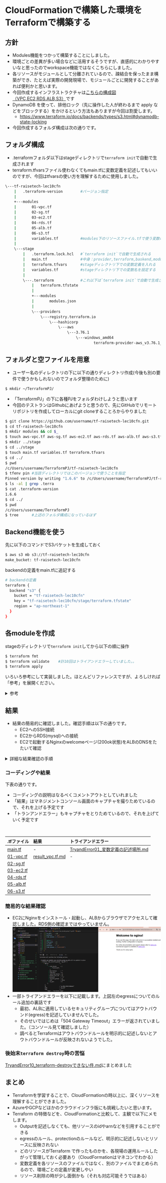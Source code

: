 # CloudFormationで構築した環境をTerraformで構築する
## 方針
* Modules機能をつかって構築することにしました。
* 環境ごとの差異が多い場合などに活用するそうですが、直感的にわかりやすいなと思ったのでworkspace機能ではなくこちらにしました。
* 各リソースがモジュールとして分離されているので、疎結合を保ったまま構築ができ、たとえば実際の開発現場で、モジュールごとに開発することがあれば便利かと思います。
* 今回作成するインフラストラクチャは[こちらの構成図（VPC,EC2,RDS,ALB,S3）](https://github.com/kawasaki8108/RaiseTech/blob/main/image_05/RiaseTech-lecture05%E6%A7%8B%E6%88%90%E5%9B%B3.png)です
* DynamoDB を使って、排他ロック（先に操作した人が終わるまで apply などをブロックする）をかけるという方法もありますが今回は割愛します。
  * https://www.terraform.io/docs/backends/types/s3.html#dynamodb-state-locking
* 今回作成するフォルダ構成は次の通りです。

## フォルダ構成
* .terraformフォルダ以下はstageディレクトリで`terraform init`で自動で生成されます
* terraform.tfvarsファイル使わなくてもmain.tfに変数定義を記述してもいいのですが、今回はtfvarsの使い方を理解するために使用しました。
```bash
\---tf-raisetech-lec10cfn
    |   .terraform-version        #バージョン指定
    |
    +---modules
    |       01-vpc.tf
    |       02-sg.tf
    |       03-ec2.tf
    |       04-rds.tf
    |       05-alb.tf
    |       06-s3.tf
    |       variables.tf          #modules下のリソースファイル.tfで使う変数の中身を記述する
    |
    \---stage
        |   .terraform.lock.hcl   #`terraform init`で自動で生成される
        |   main.tf               #中身：provider,terraform,baskend,modulesのブロック＋各moduleで使う変数の中身を"stage環境としては”で記述する
        |   terraform.tfvars      #stageディレクトリ下での変数定義を入れる
        |   variables.tf          #stageディレクトリ下での変数名を設定する
        |
        \---.terraform            #これ以下は`terraform init`で自動で生成される
            |   terraform.tfstate
            |
            +---modules
            |       modules.json
            |
            \---providers
                \---registry.terraform.io
                    \---hashicorp
                        \---aws
                            \---3.76.1
                                \---windows_amd64
                                        terraform-provider-aws_v3.76.1_x5.exe

```
## フォルダと空ファイルを用意

* ユーザー名のディレクトリの下に以下の通りディレクトリ作成(今後も別の要件で使うかもしれないのでフォルダ整理のために)
```bash
$ mkdir ~/TerraformPJ/
```
* 「TerraformPJ」の下に各種PJをフォルダわけしようと思います
* 今回のテストランはGithubにあげようと思うので、先にGitHubでリモートリポジトリを作成してローカルにgit cloneすることろからやりました
```bash
$ git clone https://github.com/username/tf-raisetech-lec10cfn.git
$ cd tf-raisetech-lec10cfn
$ mkdir modules && cd $_
$ touch aws-vpc.tf aws-sg.tf aws-ec2.tf aws-rds.tf aws-alb.tf aws-s3.tf variables.tf
$ mkdir ../stage
$ cd ../stage
$ touch main.tf variables.tf terraform.tfvars
$ cd ../
$ pwd
/c/Users/username/TerraformPJ/tf-raisetech-lec10cfn
$ tfenv pin #当該ディレクトリではこのバージョンで使うことを指定
Pinned version by writing "1.6.6" to /c/Users/username/TerraformPJ/tf-raisetech-lec10cfn/.terraform-version
$ ls -al | grep .terra
$ cat .terraform-version
1.6.6
$ cd ../
$ pwd
/c/Users/username/TerraformPJ
$ tree      #上述のフォルダ構成になっているはず
```

## Backend機能を使う
先に以下のコマンドでS3バケットを生成しておく
```bash
$ aws s3 mb s3://tf-raisetech-lec10cfn
make_bucket: tf-raisetech-lec10cfn
```
backendの定義をmain.tfに追記する
```bash
# backendの定義
terraform {
  backend "s3" {
    bucket = "tf-raisetech-lec10cfn"
    key = "tf-raisetech-lec10cfn/stage/terraform.tfstate"
    region = "ap-northeast-1"
  }
}
```
## 各moduleを作成
stageのディレクトリで`terraform init`してから以下の順に操作
```bash
$ terraform fmt
$ terraform validate    #計10回はトライアンドエラーしていました。。
$ terraform apply
```
いろいろ参考にして実装しました。ほとんどリファレンスですが、よろしければ「参考」を展開ください。

<details><summary>参考</summary>

### main.tfを編集
#### module構成の参考記事
他にも多くの記事をみましたが、構成のこともわかるし、それにともなう変数の使い方もわかりやすかったものをピックアップして以下にメモします。
* https://dev.classmethod.jp/articles/directory-layout-bestpractice-in-terraform/
* https://qiita.com/reireias/items/253529c889cafb3fa4c7


### vpc.tfを編集
#### 参考記事
* [【Terraform入門】AWSのVPCとEC2を構築してみる](https://kacfg.com/terraform-vpc-ec2/)
* 公式doc
  * https://kacfg.com/terraform-vpc-ec2/
  * https://registry.terraform.io/providers/hashicorp/aws/latest/docs/resources/subnet
  * https://registry.terraform.io/providers/hashicorp/aws/latest/docs/resources/internet_gateway
  * https://registry.terraform.io/providers/hashicorp/aws/latest/docs/resources/internet_gateway_attachment
  * 
  * https://registry.terraform.io/providers/hashicorp/aws/latest/docs/resources/route_table
    * Routeととしてのresource記載は不要で、RouteTableのresource内部にrouteの内容を記述できる
  * https://registry.terraform.io/providers/hashicorp/aws/latest/docs/resources/route_table_association

### sg.tfを編集
#### 参考記事
* https://dev.classmethod.jp/articles/terraform-security-group/
* https://beyondjapan.com/blog/2022/10/terraform-how-to-use-security-group/
* 公式
  * https://registry.terraform.io/providers/hashicorp/aws/latest/docs/resources/security_group
  * https://registry.terraform.io/providers/hashicorp/aws/latest/docs/resources/security_group_rule
    * 特にRDS用のセキュリティグループのインバウンドルールにおけるソースをEC2用のセキュリティグループIDにするという方法の参照として使いました。↓の参考記事も同様です。
* https://ohshige.hatenablog.com/entry/2019/11/11/190000
* https://qiita.com/suzuki0430/items/2dbd88dfb5ed53016914

### ec2.tfを編集
#### 参考記事
* https://zenn.dev/supersatton/articles/c87853cc5a3dbd
* https://qiita.com/okdyy75/items/73641a0247bae1fa7f31
* https://khasegawa.hatenablog.com/entry/2017/10/03/000000
* [[Terraform][CloudFormation]最新のAMI IDの取得方法](https://qiita.com/to-fmak/items/7623ee6e15249a4bcedd#:~:text=%E3%80%8CData%20Source%E3%80%8D%E3%81%A7%E6%9C%80%E6%96%B0%E3%81%AE,AMI%E3%82%92%E5%8F%96%E5%BE%97%E3%81%A7%E3%81%8D%E3%81%BE%E3%81%99%E3%80%82)
* 公式
  * https://registry.terraform.io/providers/hashicorp/aws/latest/docs/data-sources/instance

### rds.tfを編集
#### 参考記事
* https://zenn.dev/suganuma/articles/fe14451aeda28f
* https://tech.isid.co.jp/entry/terraform_manage_master_user_password
* https://zenn.dev/yumemi_inc/articles/081b0190db8260
* 公式
  * https://registry.terraform.io/providers/hashicorp/aws/latest/docs/resources/db_subnet_group
  * https://registry.terraform.io/providers/hashicorp/aws/latest/docs/data-sources/ssm_parameter
  * https://registry.terraform.io/providers/hashicorp/aws/latest/docs/resources/db_instance

### alb.tfとs3.tfを編集
#### 参考記事
* https://katsuya-place.com/terraform-elb-basic/
* https://cloud5.jp/terraform-alb/
* https://y-ohgi.com/introduction-terraform/handson/alb/
* 公式
  * https://registry.terraform.io/providers/hashicorp/aws/latest/docs/resources/lb
  * https://www.terraform.io/docs/providers/aws/r/lb_listener.html
  * https://registry.terraform.io/providers/hashicorp/aws/latest/docs/resources/s3_bucket

</details>

## 結果
* 結果の簡易的に確認しました。確認手順は以下の通りです。
  * EC2へのSSH接続
  * EC2からRDS(mysql)への接続
  * EC2で起動するNginxのwelcomeページ(200ok状態)をALBのDNSをたたいて確認
<details><summary>詳細な結果確認の手順</summary>

#### インフラストラクチャ作成
```bash
$ sudo yum update
$ sudo yum install mysql
$ mysql -u admin -p -h ★RDSのエンドポイント★
#Parameter Storeに保管しているパスワードを入力
Welcome to the MariaDB monitor.  Commands end with ; or \g.
Your MySQL connection id is 21
Server version: 8.0.33 Source distribution

Copyright (c) 2000, 2018, Oracle, MariaDB Corporation Ab and others.

Type 'help;' or '\h' for help. Type '\c' to clear the current input statement.

MySQL [(none)]> exit
Bye
$ amazon-linux-extras list | grep nginx
$ sudo amazon-linux-extras install nginx1
$ nginx -v
nginx version: nginx/1.22.1
$ sudo systemctl start nginx
$ sudo systemctl status nginx
$ sudo systemctl enable nginx
$ systemctl is-enabled nginx
$ curl http://alb-tf-625564651.ap-northeast-1.elb.amazonaws.com/
<!DOCTYPE html>
<html>
<head>
<title>Welcome to nginx!</title>
<style>
html { color-scheme: light dark; }
body { width: 35em; margin: 0 auto;
font-family: Tahoma, Verdana, Arial, sans-serif; }
</style>
</head>
<body>
<h1>Welcome to nginx!</h1>
<p>If you see this page, the nginx web server is successfully installed and
working. Further configuration is required.</p>

<p>For online documentation and support please refer to
<a href="http://nginx.org/">nginx.org</a>.<br/>
Commercial support is available at
<a href="http://nginx.com/">nginx.com</a>.</p>

<p><em>Thank you for using nginx.</em></p>
</body>
</html>
$ exit
```

#### インフラストラクチャ削除
##### リソース情報取得
* 今回Terraformで作ったリソースはtagを入れているので、tagがついたリソースを、AWS CLIで取得します
  * 公式）https://awscli.amazonaws.com/v2/documentation/api/latest/reference/resourcegroupstaggingapi/get-resources.html
* 公式docによると、VPCの削除までは以下の順序で操作が必要だそうです
>1. セキュリティグループ
>2. 各ネットワーク ACL
>3. 各サブネット
>4. 各カスタムルートテーブル
>5. インターネットゲートウェイを VPC からデタッチ
>6. インターネットゲートウェイを削除
>7. エグレス専用インターネットゲートウェイ
>8. VPC を削除
* 上記以外にも先にインスタンス（今回はEC2とRDS）を削除しないといけなくてインスタンスのID系が必要なのでいったんこのとおりリソース情報を取得します

まずはリソースの情報取得
https://docs.aws.amazon.com/cli/latest/reference/resourcegroupstaggingapi/get-resources.html
```bash
$ aws resourcegroupstaggingapi get-resources --no-paginate --region ap-northeast-1 \
--tag-filters Key=Name,\
Values=20240105-terraform-stage,20240105-terraform-stage-public-1a-sn,20240105-terraform-stage-public-1c-sn
```
取得した値は以下の感じになります（抜粋）
```json
        {
            "ResourceARN": "arn:aws:ec2:ap-northeast-1:************:route-table/rtb-0b42571d2f38c6100",
            "Tags": [
                {
                    "Key": "Name",
                    "Value": "20240105-terraform-stage"
                }
            ]
        },
        {
            "ResourceARN": "arn:aws:ec2:ap-northeast-1:************:security-group/sg-0a623d83ccb77cd23",
            "Tags": [
                {
                    "Key": "Name",
                    "Value": "20240105-terraform-stage"
                }
            ]
        },

```
ちなみに取得した全文は以下の通りです。
<details><summary>取得した全文</summary>

```json
{
    "PaginationToken": "",
    "ResourceTagMappingList": [
        {
            "ResourceARN": "arn:aws:ec2:ap-northeast-1:************:security-group/sg-00dbf655578e404fc",
            "Tags": [
                {
                    "Key": "Name",
                    "Value": "20240105-terraform-stage"
                }
            ]
        },
        {
            "ResourceARN": "arn:aws:ec2:ap-northeast-1:************:security-group/sg-09a9d28b411280136",
            "Tags": [
                {
                    "Key": "Name",
                    "Value": "20240105-terraform-stage"
                }
            ]
        },
        {
            "ResourceARN": "arn:aws:ec2:ap-northeast-1:************:subnet/subnet-0fcfa00a888e5b156",
            "Tags": [
                {
                    "Key": "Name",
                    "Value": "20240105-terraform-stage-public-1c-sn"
                }
            ]
        },
        {
            "ResourceARN": "arn:aws:elasticloadbalancing:ap-northeast-1:************:loadbalancer/app/alb-tf/036cf7d537523dd9",
            "Tags": [
                {
                    "Key": "Name",
                    "Value": "20240105-terraform-stage"
                }
            ]
        },
        {
            "ResourceARN": "arn:aws:ec2:ap-northeast-1:************:route-table/rtb-0b42571d2f38c6100",
            "Tags": [
                {
                    "Key": "Name",
                    "Value": "20240105-terraform-stage"
                }
            ]
        },
        {
            "ResourceARN": "arn:aws:ec2:ap-northeast-1:************:security-group/sg-0a623d83ccb77cd23",
            "Tags": [
                {
                    "Key": "Name",
                    "Value": "20240105-terraform-stage"
                }
            ]
        },
        {
            "ResourceARN": "arn:aws:rds:ap-northeast-1:************:db:terraform-20240105055854660100000002",
            "Tags": [
                {
                    "Key": "Name",
                    "Value": "20240105-terraform-stage"
                }
            ]
        },
        {
            "ResourceARN": "arn:aws:ec2:ap-northeast-1:************:internet-gateway/igw-08aa4966f8bd8df02",
            "Tags": [
                {
                    "Key": "Name",
                    "Value": "20240105-terraform-stage"
                }
            ]
        },
        {
            "ResourceARN": "arn:aws:ec2:ap-northeast-1:************:vpc/vpc-0b2521d9a5e690b70",
            "Tags": [
                {
                    "Key": "Name",
                    "Value": "20240105-terraform-stage"
                }
            ]
        },
        {
            "ResourceARN": "arn:aws:rds:ap-northeast-1:************:subgrp:dbsng_tf",
            "Tags": [
                {
                    "Key": "Name",
                    "Value": "20240105-terraform-stage"
                }
            ]
        },
        {
            "ResourceARN": "arn:aws:ec2:ap-northeast-1:************:instance/i-0791f5b3652cd1e1e",
            "Tags": [
                {
                    "Key": "Name",
                    "Value": "20240105-terraform-stage"
                }
            ]
        },
        {
            "ResourceARN": "arn:aws:ec2:ap-northeast-1:************:subnet/subnet-0f2369a2d1a1824c8",
            "Tags": [
                {
                    "Key": "Name",
                    "Value": "20240105-terraform-stage-public-1a-sn"
                }
            ]
        }
    ]
}

```
</details>

##### ALBのアクセスログをオフにする
ALBのアクセスログがS3バケットにどんどんたまっていくので、ログの蓄積をまず解除します
https://docs.aws.amazon.com/cli/latest/reference/elbv2/modify-load-balancer-attributes.html
```bash
aws elbv2 modify-load-balancer-attributes --load-balancer-arn arn:aws:elasticloadbalancing:ap-northeast-1:************:loadbalancer/app/alb-tf/036cf7d537523dd9 --attributes Key=access_logs.s3.enabled,Value=false
```
※「**********」は伏せているだけです
以下のように返され、マネジメントコンソールでもアクセスログがオフになっていることがわかります。ALBの「属性」情報で他のパラメータも含めて返されてきますね。
```json
{
    "Attributes": [
        {
            "Key": "access_logs.s3.enabled",
            "Value": "false"  //オフになっています
        },
        {
            "Key": "access_logs.s3.bucket",
            "Value": "s3-alb-log240104tf"
        },
        {
            "Key": "access_logs.s3.prefix",
            "Value": ""
        },
        {
            "Key": "idle_timeout.timeout_seconds",
            "Value": "60"
        },
        {
            "Key": "deletion_protection.enabled",
            "Value": "false"
        },
        {
            "Key": "routing.http2.enabled",
            "Value": "true"
        },
        {
            "Key": "routing.http.drop_invalid_header_fields.enabled",
            "Value": "false"
        },
        {
            "Key": "routing.http.xff_client_port.enabled",
            "Value": "false"
        },
        {
            "Key": "routing.http.preserve_host_header.enabled",
            "Value": "false"
        },
        {
            "Key": "routing.http.xff_header_processing.mode",
            "Value": "append"
        },
        {
            "Key": "load_balancing.cross_zone.enabled",
            "Value": "true"
        },
        {
            "Key": "routing.http.desync_mitigation_mode",
            "Value": "defensive"
        },
        {
            "Key": "waf.fail_open.enabled",
            "Value": "false"
        },
        {
            "Key": "routing.http.x_amzn_tls_version_and_cipher_suite.enabled",
            "Value": "false"
        },
        {
            "Key": "connection_logs.s3.enabled",
            "Value": "false"
        },
        {
            "Key": "connection_logs.s3.bucket",
            "Value": ""
        },
        {
            "Key": "connection_logs.s3.prefix",
            "Value": ""
        }
    ]
}
```


##### VPC内にあるEC2インスタンスを削除
* 公式）https://docs.aws.amazon.com/cli/latest/reference/ec2/terminate-instances.html
* https://blog.serverworks.co.jp/2020/01/10/000000
```bash
$ aws ec2 terminate-instances --instance-ids i-0791f5b3652cd1e1e
#以下の通り返される
{
    "TerminatingInstances": [
        {
            "CurrentState": {
                "Code": 32,
                "Name": "shutting-down"
            },
            "InstanceId": "i-0791f5b3652cd1e1e",
            "PreviousState": {
                "Code": 16,
                "Name": "running"
            }
        }
    ]
}
```

##### VPC内にあるRDSインスタンスを削除
公式）https://docs.aws.amazon.com/ja_jp/AmazonRDS/latest/UserGuide/USER_DeleteInstance.html
https://qiita.com/tcsh/items/d7ca66fe8251f865c668
```bash
aws rds delete-db-instance \
    --db-instance-identifier terraform-20240105055854660100000002 \
    --skip-final-snapshot \
    --delete-automated-backups
#以下の通り返される
{
    "DBInstance": {
        "DBInstanceIdentifier": "terraform-20240105055854660100000002",
        "DBInstanceClass": "db.t3.micro",
        "Engine": "mysql",
        "DBInstanceStatus": "deleting",
        "MasterUsername": "admin",
        "Endpoint": {
            "Address": "terraform-20240105055854660100000002.c7nzmtxyau6j.ap-northeast-1.rds.amazonaws.com",
            "Port": 3306,
            "HostedZoneId": "Z24O6O9L7SGTNB"
        },
        "AllocatedStorage": 10,
        "InstanceCreateTime": "2024-01-05T06:02:01.112Z",
        "PreferredBackupWindow": "15:01-15:31",
        "BackupRetentionPeriod": 0,
        "DBSecurityGroups": [],
        "VpcSecurityGroups": [
            {
                "VpcSecurityGroupId": "sg-00dbf655578e404fc",
                "Status": "active"
            }
        ],
        "DBParameterGroups": [
            {
                "DBParameterGroupName": "default.mysql8.0",
                "ParameterApplyStatus": "in-sync"
            }
        ],
        "AvailabilityZone": "ap-northeast-1c",
        "DBSubnetGroup": {
            "DBSubnetGroupName": "dbsng_tf",
            "DBSubnetGroupDescription": "Managed by Terraform",
            "VpcId": "vpc-0b2521d9a5e690b70",
            "SubnetGroupStatus": "Complete",
            "Subnets": [
                {
                    "SubnetIdentifier": "subnet-01f2b56b3b0e50b82",
                    "SubnetAvailabilityZone": {
                        "Name": "ap-northeast-1a"
                    },
                    "SubnetOutpost": {},
                    "SubnetStatus": "Active"
                },
                {
                    "SubnetIdentifier": "subnet-0f82d6778caf3a507",
                    "SubnetAvailabilityZone": {
                        "Name": "ap-northeast-1c"
                    },
                    "SubnetOutpost": {},
                    "SubnetStatus": "Active"
                }
            ]
        },
        "PreferredMaintenanceWindow": "thu:17:09-thu:17:39",
        "PendingModifiedValues": {},
        "MultiAZ": false,
        "EngineVersion": "8.0.33",
        "AutoMinorVersionUpgrade": true,
        "ReadReplicaDBInstanceIdentifiers": [],
        "LicenseModel": "general-public-license",
        "OptionGroupMemberships": [
            {
                "OptionGroupName": "default:mysql-8-0",
                "Status": "in-sync"
            }
        ],
        "PubliclyAccessible": false,
        "StorageType": "gp2",
        "DbInstancePort": 0,
        "StorageEncrypted": false,
        "DbiResourceId": "db-55UM2BIVUVOLVMKO4VIWSWDLSA",
        "CACertificateIdentifier": "",
        "DomainMemberships": [],
        "CopyTagsToSnapshot": false,
        "MonitoringInterval": 0,
        "DBInstanceArn": "arn:aws:rds:ap-northeast-1:************:db:terraform-20240105055854660100000002",
        "IAMDatabaseAuthenticationEnabled": false,
        "PerformanceInsightsEnabled": false,
        "DeletionProtection": false,
        "AssociatedRoles": [],
        "TagList": [
            {
                "Key": "Name",
                "Value": "20240105-terraform-stage"
            }
        ],
        "CustomerOwnedIpEnabled": false,
        "BackupTarget": "region",
        "NetworkType": "IPV4",
        "StorageThroughput": 0,
        "DedicatedLogVolume": false
    }
}
```

##### ALBのアクセスログ用のS3バケット内を空にする
```bash
$ aws s3 rm s3://s3-alb-log240104tf --recursive
```

##### 一旦ここまでで`terraform destroy`
* 私の場合はここでTerraformで作ったリソースはすべて削除できました
* おそらくですが、ALBの削除保護解除が効いていたかと思います
* また、以下のTerraformからのメッセージを見ると、公式docにあるVPC削除の流れと似ていますので、依存関係が順序良く外れたのかなと思います
```
module.aws-modules.aws_route_table_association.public1c_rt_associate: Destroying... [id=rtbassoc-02f558ec0b0d6e382]
module.aws-modules.aws_s3_bucket_public_access_block.s3-alb-log-access: Destroying... [id=s3-alb-log240104tf]
module.aws-modules.aws_route_table_association.public1a_rt_associate: Destroying... [id=rtbassoc-08bab4b863cf28ea8]
module.aws-modules.aws_s3_bucket_policy.s3-alb-log-bucket-policy: Destroying... [id=s3-alb-log240104tf]
module.aws-modules.aws_security_group_rule.sg_rds_ingress: Destroying... [id=sgrule-2480648643]
module.aws-modules.aws_db_subnet_group.dbsng_tf: Destroying... [id=dbsng_tf]
module.aws-modules.aws_lb_listener.alb-listener_tf: Destroying... [id=arn:aws:elasticloadbalancing:ap-northeast-1:************:listener/app/alb-tf/036cf7d537523dd9/fe5f51316e2bab9d]
module.aws-modules.aws_db_subnet_group.dbsng_tf: Destruction complete after 0s
module.aws-modules.aws_subnet.private_1c_sn: Destroying... [id=subnet-0f82d6778caf3a507]
module.aws-modules.aws_subnet.private_1a_sn: Destroying... [id=subnet-01f2b56b3b0e50b82]
module.aws-modules.aws_lb_listener.alb-listener_tf: Destruction complete after 0s
module.aws-modules.aws_lb_target_group.alb-tg_tf: Destroying... [id=arn:aws:elasticloadbalancing:ap-northeast-1:************:targetgroup/alb-tg-tf/e007276deddc61bd]
module.aws-modules.aws_lb.alb_tf: Destroying... [id=arn:aws:elasticloadbalancing:ap-northeast-1:************:loadbalancer/app/alb-tf/036cf7d537523dd9]
module.aws-modules.aws_lb_target_group.alb-tg_tf: Destruction complete after 1s
module.aws-modules.aws_route_table_association.public1a_rt_associate: Destruction complete after 1s
module.aws-modules.aws_s3_bucket_public_access_block.s3-alb-log-access: Destruction complete after 1s
module.aws-modules.aws_route_table_association.public1c_rt_associate: Destruction complete after 1s
module.aws-modules.aws_route_table.public_rt: Destroying... [id=rtb-0b42571d2f38c6100]
module.aws-modules.aws_security_group_rule.sg_rds_ingress: Destruction complete after 1s
module.aws-modules.aws_security_group.sg_rds: Destroying... [id=sg-00dbf655578e404fc]
module.aws-modules.aws_security_group.sg_ec2: Destroying... [id=sg-0a623d83ccb77cd23]
module.aws-modules.aws_subnet.private_1a_sn: Destruction complete after 1s
module.aws-modules.aws_subnet.private_1c_sn: Destruction complete after 1s
module.aws-modules.aws_s3_bucket_policy.s3-alb-log-bucket-policy: Destruction complete after 1s
module.aws-modules.aws_security_group.sg_ec2: Destruction complete after 0s
module.aws-modules.aws_route_table.public_rt: Destruction complete after 0s
module.aws-modules.aws_internet_gateway.gw: Destroying... [id=igw-08aa4966f8bd8df02]
module.aws-modules.aws_security_group.sg_rds: Destruction complete after 0s
module.aws-modules.aws_lb.alb_tf: Destruction complete after 2s
module.aws-modules.aws_subnet.public_1c_sn: Destroying... [id=subnet-0fcfa00a888e5b156]
module.aws-modules.aws_subnet.public_1a_sn: Destroying... [id=subnet-0f2369a2d1a1824c8]
module.aws-modules.aws_security_group.sg_alb: Destroying... [id=sg-09a9d28b411280136]
module.aws-modules.aws_s3_bucket.s3-alb-log240104tf: Destroying... [id=s3-alb-log240104tf]
module.aws-modules.aws_s3_bucket.s3-alb-log240104tf: Destruction complete after 3s
module.aws-modules.aws_internet_gateway.gw: Destruction complete after 10s
module.aws-modules.aws_subnet.public_1c_sn: Still destroying... [id=subnet-0fcfa00a888e5b156, 10s elapsed]
module.aws-modules.aws_subnet.public_1a_sn: Still destroying... [id=subnet-0f2369a2d1a1824c8, 10s elapsed]
module.aws-modules.aws_security_group.sg_alb: Still destroying... [id=sg-09a9d28b411280136, 10s elapsed]
module.aws-modules.aws_security_group.sg_alb: Destruction complete after 18s
module.aws-modules.aws_subnet.public_1c_sn: Destruction complete after 18s
module.aws-modules.aws_subnet.public_1a_sn: Destruction complete after 18s
module.aws-modules.aws_vpc.main_vpc: Destroying... [id=vpc-0b2521d9a5e690b70]
module.aws-modules.aws_vpc.main_vpc: Destruction complete after 1s
```
ここで無理なら下のデタッチをすることがいいと思います

##### IGWをVPCからデタッチ
* 公式）https://awscli.amazonaws.com/v2/documentation/api/latest/reference/resourcegroupstaggingapi/get-resources.html



ちなみに、IGWとVPCをデタッチしたらいいと思って、やってみた結果です（失敗）
まず対象のVPCとIGWを、`terraform apply`したときに返されるメッセージから以下を見つける
```bash
module.aws-modules.aws_internet_gateway.gw: Creation complete after 0s [id=igw-08aa4966f8bd8df02]
module.aws-modules.aws_vpc.main_vpc: Creation complete after 13s [id=vpc-0b2521d9a5e690b70]
```
次に自分のAWSアカウント上のVPCidとIGWidを確認
```bash
$ aws ec2 describe-internet-gateways --query "InternetGateways[].{InternetGatewayId:InternetGatewayId,VpcId:Attachments[0].VpcId}" --output table
----------------------------------------------------
|             DescribeInternetGateways             |
+------------------------+-------------------------+
|    InternetGatewayId   |          VpcId          |
+------------------------+-------------------------+
|  igw-024fbd54c5fba3000 |  vpc-0f414928e649b2d55  |
|  igw-05992e0b2d213d6e1 |  vpc-0077d658a99558030  |
|  igw-08aa4966f8bd8df02 |  vpc-0b2521d9a5e690b70  |
|  igw-0e4f53d24972f20c5 |  vpc-060b7b293a32eb2e1  |
+------------------------+-------------------------+
$ aws ec2 detach-internet-gateway --internet-gateway-id igw-08aa4966f8bd8df02 --vpc-id vpc-0b2521d9a5e690b70
Network vpc-0b2521d9a5e690b70 has some mapped public address(es). Please unmap those public address(es) before detaching the gateway.
```
IGWだけでなく、マッピングされているパブリックアドレスを解除しないといけないみたいです

</details>

### コーディングや結果
下表の通りです。
* コーディングの説明はなるべくコメントアウトとしていれました
* 「結果」はマネジメントコンソール画面のキャプチャを撮りためているので、それを上げる予定です
* 「トランアンドエラー」もキャプチャをとりためているので、それを上げていく予定です
<br>

|.tfファイル|結果|トライアンドエラー|
|:---|:---|:---|
|[main.tf](stage/main.tf)|-|[TryandError01_変数定義の記述場所.md](TryandError01_変数定義の記述場所.md)|
|[01-vpc.tf](modules/01-vpc.tf)|[result_vpc.tf.md](result_vpc.tf.md)|-|
|[02-sg.tf](modules/02-sg.tf)|[]()|[]()|
|[03-ec2.tf](modules/03-ec2.tf)|[]()|[]()|
|[04-rds.tf](modules/04-rds.tf)|[]()|[]()|
|[05-alb.tf](modules/05-alb.tf)|[]()|[]()|
|[06-s3.tf](modules/06-s3.tf)|[]()|[]()|

### 簡易的な結果確認
* EC2にNginxをインストール・起動し、ALBからブラウザでアクセスして確認しました。RDS側の確認まではやっていません。
![Nginx画面](image/tfで構築したALBのDNSからブラウザでアクセス.png)
* 一部トライアンドエラーを以下に記載します。上図左のegressについてのルール追加の裏話です
  * 最初、ALBに適用しているセキュリティグループについてはアウトバウンド(egress)を記述していませんでした。
  * そのせいではじめは「504 Gateway Timeout」エラーが返されていました。（コンソール見て確認しました）
  * 調べるとTerraformはアウトバウンドルールを明示的に記述しないとアウトバウンドルールが反映されないようでした。

### 後始末`terraform destroy`時の苦悩
[TryandError10_terraform-destroyできない件.md](TryandError10_terraform-destroyできない件.md)にまとめました

## まとめ
* Terraformを学習することで、CloudFormationの時以上に、深くリソースを理解することができました。
* AzureやGCPなどほかのクラウドインフラ版にも挑戦したいと思います。
* Terraform の特徴などを、CloudFormationと比較して、主観で以下にメモします。
  * Outputを記述しなくても、他リソースのidやarnなどを引用することができる
  * egressのルール、protectionのルールなど、明示的に記述しないとリソースに反映されない
  * どのリソースがTerraform で作ったものかを、各現場の運用ルールしたがって管理しておく必要あり（CloudFormationはマネコンでわかる）
  * 変数定義を各リソースのファイルではなく、別のファイルでまとめられるので、環境ごとの定義が変更しやい
  * リソース削除の時が少し面倒かも（それも対応可能そうではある）

